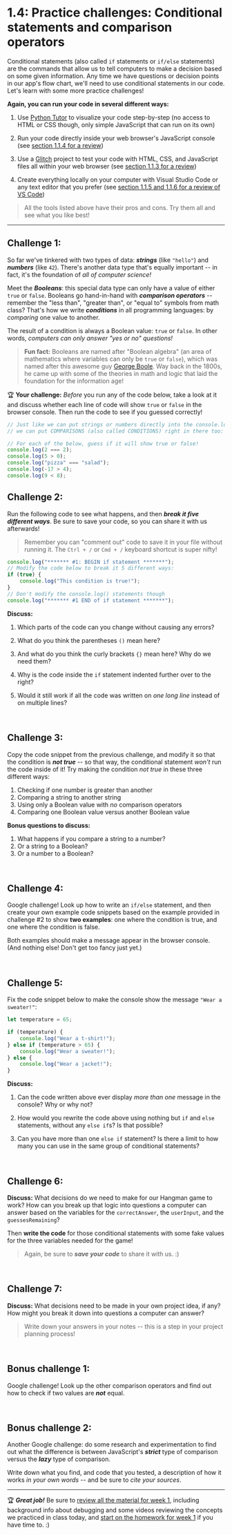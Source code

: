 # 1.4: Practice challenges: Conditional statements and comparison operators

Conditional statements (also called `if` statements or `if/else` statements) are the commands that allow us to tell computers to make a decision based on some given information. Any time we have questions or decision points in our app's flow chart, we'll need to use conditional statements in our code. Let's learn with some more practice challenges!

**Again, you can run your code in several different ways:**

  1. Use [Python Tutor](http://pythontutor.com/javascript.html#mode=edit) to visualize your code step-by-step (no access to HTML or CSS though, only simple JavaScript that can run on its own)
  
  2. Run your code directly inside your web browser's JavaScript console (see [section 1.1.4 for a review](https://github.com/LearnTeachCode/intro-javascript-class/blob/march-2018/week-1/1-1-initial-tools-intro.md#114-intro-to-chromes-developer-tools-and-the-browser-console))
  
  3. Use a [Glitch](https://glitch.com/) project to test your code with HTML, CSS, and JavaScript files all within your web browser (see [section 1.1.3 for a review](https://github.com/LearnTeachCode/intro-javascript-class/blob/march-2018/week-1/1-1-initial-tools-intro.md#113-intro-to-glitch))
  
  4. Create everything locally on your computer with Visual Studio Code or any text editor that you prefer (see [section 1.1.5 and 1.1.6 for a review of VS Code](https://github.com/LearnTeachCode/intro-javascript-class/blob/march-2018/week-1/1-1-initial-tools-intro.md#115-intro-to-text-editors-visual-studio-code))

  > All the tools listed above have their pros and cons. Try them all and see what you like best!

<hr/>

## Challenge 1:

So far we've tinkered with two types of data: ***strings*** (like `"hello"`) and ***numbers*** (like `42`). There's another data type that's equally important -- in fact, it's the foundation of *all of computer science!*

Meet the ***Booleans***: this special data type can only have a value of either `true` or `false`. Booleans go hand-in-hand with ***comparison operators*** -- remember the "less than", "greater than", or "equal to" symbols from math class? That's how we write ***conditions*** in all programming languages: by *comparing* one value to another.

The result of a condition is always a Boolean value: `true` or `false`. In other words, *computers can only answer "yes or no" questions!*

  > **Fun fact:** Booleans are named after "Boolean algebra" (an area of mathematics where variables can only be `true` or `false`), which was named after this awesome guy [George Boole](https://en.wikipedia.org/wiki/George_Boole). Way back in the 1800s, he came up with some of the theories in math and logic that laid the foundation for the information age!

:trophy: **Your challenge:** *Before* you run any of the code below, take a look at it and discuss whether each line of code will show `true` or `false` in the browser console. Then run the code to see if you guessed correctly!

```javascript
// Just like we can put strings or numbers directly into the console.log(),
// we can put COMPARISONS (also called CONDITIONS) right in there too:

// For each of the below, guess if it will show true or false!
console.log(2 === 2);
console.log(5 > 0);
console.log("pizza" === "salad");
console.log(-17 > 4);
console.log(9 < 8);
```

## Challenge 2:

Run the following code to see what happens, and then ***break it five different ways***. Be sure to save your code, so you can share it with us afterwards!

  > Remember you can "comment out" code to save it in your file without running it. The `Ctrl + /` or `Cmd + /` keyboard shortcut is super nifty!

```javascript
console.log("******* #1: BEGIN if statement *******");
// Modify the code below to break it 5 different ways:
if (true) {
    console.log("This condition is true!");
}
// Don't modify the console.log() statements though
console.log("******* #1 END of if statement *******");
```

**Discuss:**

  1. Which parts of the code can you change without causing any errors?
  
  2. What do you think the parentheses `()` mean here?
  
  3. And what do you think the curly brackets `{}` mean here? Why do we need them?
  
  4. Why is the code inside the `if` statement indented further over to the right?
  
  5. Would it still work if all the code was written on *one long line* instead of on multiple lines?

<br/>


## Challenge 3:

Copy the code snippet from the previous challenge, and modify it so that the condition is ***not true*** -- so that way, the conditional statement *won't* run the code inside of it! Try making the condition *not true* in these three different ways:

  1. Checking if one number is greater than another
  2. Comparing a string to another string
  3. Using only a Boolean value with *no* comparison operators
  4. Comparing one Boolean value versus another Boolean value
  
**Bonus questions to discuss:**

  1. What happens if you compare a string to a number?
  2. Or a string to a Boolean?
  3. Or a number to a Boolean?

<br/>


## Challenge 4:

Google challenge! Look up how to write an `if/else` statement, and then create your own example code snippets based on the example provided in challenge #2 to show **two examples**: one where the condition is true, and one where the condition is false.

Both examples should make a message appear in the browser console. (And nothing else! Don't get too fancy just yet.)

<br/>


## Challenge 5:

Fix the code snippet below to make the console show the message `"Wear a sweater!"`:

```javascript
let temperature = 65;

if (temperature) {
    console.log("Wear a t-shirt!");
} else if (temperature > 65) {
    console.log("Wear a sweater!");
} else {
    console.log("Wear a jacket!");
}
```

**Discuss:**

  1. Can the code written above ever display *more than one* message in the console? Why or why not?
  
  2. How would you rewrite the code above using nothing but `if` and `else` statements, without any `else if`s? Is that possible?
  
  3. Can you have more than one `else if` statement? Is there a limit to how many you can use in the same group of conditional statements? 

<br/>


## Challenge 6:

**Discuss:** What decisions do we need to make for our Hangman game to work? How can you break up that logic into questions a computer can answer based on the variables for the `correctAnswer`, the `userInput`, and the `guessesRemaining`?

Then **write the code** for those conditional statements with some fake values for the three variables needed for the game!

  > Again, be sure to ***save your code*** to share it with us. :)

<br/>


## Challenge 7:

**Discuss:** What decisions need to be made in your own project idea, if any? How might you break it down into questions a computer can answer?

  > Write down your answers in your notes -- this is a step in your project planning process!

<br/>


## Bonus challenge 1:

Google challenge! Look up the other comparison operators and find out how to check if two values are ***not*** equal.

<br/>

## Bonus challenge 2:

Another Google challenge: do some research and experimentation to find out what the difference is between JavaScript's ***strict*** type of comparison versus the ***lazy*** type of comparison.

Write down what you find, and code that you tested, a description of how it works *in your own words* -- and be sure to *cite your sources*.

<hr/>

:trophy: ***Great job!*** Be sure to [review all the material for week 1](https://github.com/LearnTeachCode/intro-javascript-class/tree/march-2018/week-1), including background info about debugging and some videos reviewing the concepts we practiced in class today, and [start on the homework for week 1](https://github.com/LearnTeachCode/intro-javascript-class/blob/march-2018/week-1/1-7-homework.md) if you have time to. :)
